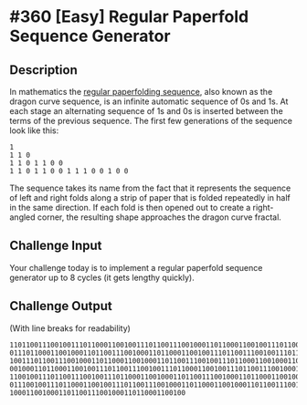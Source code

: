 # #360 [Easy] Regular Paperfold Sequence Generator

## Description
In mathematics the [regular paperfolding sequence](https://en.wikipedia.org/wiki/Regular_paperfolding_sequence), also known as the dragon curve sequence, is an infinite automatic sequence of 0s and 1s.
At each stage an alternating sequence of 1s and 0s is inserted between the terms of the previous sequence.
The first few generations of the sequence look like this:

```
1
1 1 0
1 1 0 1 1 0 0
1 1 0 1 1 0 0 1 1 1 0 0 1 0 0
```
The sequence takes its name from the fact that it represents the sequence of left and right folds along a strip of paper that is folded repeatedly in half in the same direction.
If each fold is then opened out to create a right-angled corner, the resulting shape approaches the dragon curve fractal.

## Challenge Input
Your challenge today is to implement a regular paperfold sequence generator up to 8 cycles (it gets lengthy quickly).

## Challenge Output
(With line breaks for readability)

```
110110011100100111011000110010011101100111001000110110001100100111011001110010
011101100011001000110110011100100011011000110010011101100111001001110110001100
100111011001110010001101100011001000110110011100100111011000110010001101100111
001000110110001100100111011001110010011101100011001001110110011100100011011000
110010011101100111001001110110001100100011011001110010001101100011001000110110
011100100111011000110010011101100111001000110110001100100011011001110010011101
1000110010001101100111001000110110001100100
```
